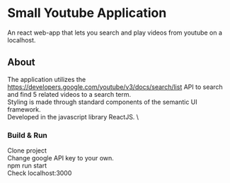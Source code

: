 # Small Youtube Application

An react web-app that lets you search and play videos from youtube on a localhost.

## About

The application utilizes the https://developers.google.com/youtube/v3/docs/search/list API to search and find 5 related videos to a search term.\
Styling is made through standard components of the semantic UI framework. \
Developed in the javascript library ReactJS. \

### Build & Run
Clone project\
Change google API key to your own.\
npm run start\
Check localhost:3000
